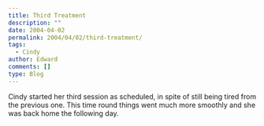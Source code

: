 ```yaml
---
title: Third Treatment
description: ""
date: 2004-04-02
permalink: 2004/04/02/third-treatment/
tags:
  - Cindy
author: Edward
comments: []
type: Blog
---
```


Cindy started her third session as scheduled, in spite of still being
tired from the previous one. This time round things went much more
smoothly and she was back home the following day.

